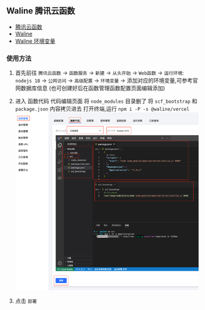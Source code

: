 ## Waline 腾讯云函数

- [腾讯云函数](https://console.cloud.tencent.com/scf/list-detail)
- [Waline](https://waline.js.org/)
- [Waline 环境变量](https://waline.js.org/reference/server/env.html)

### 使用方法
1. 首先前往 `腾讯云函数`
    -> `函数服务` -> `新建`
    -> `从头开始`
    -> `Web函数` -> `运行环境`: `nodejs 18` -> `公网访问`
    -> `高级配置` -> `环境变量` -> 添加对应的环境变量,可参考官网数据库信息 (也可创建好后在函数管理函数配置页面编辑添加)

2. 进入 函数代码 代码编辑页面
    将 `node_modules` 目录删了
    将 `scf_bootstrap` 和 `package.json` 内容拷贝进去
    打开终端,运行 `npm i -P -s @waline/vercel`
   ![img.png](img.png)

3. 点击 `部署`
